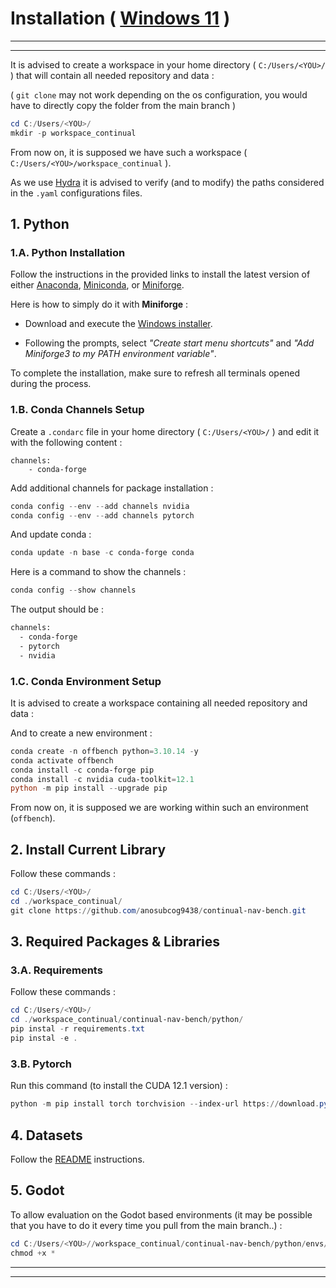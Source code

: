 # **Installation** ( [Windows 11](https://news.microsoft.com/fr-ca/2021/06/29/presentation-de-windows-11/) )

___
___

It is advised to create a workspace in your home directory ( `C:/Users/<YOU>/` ) that will contain all needed repository and data :

( `git clone` may not work depending on the os configuration, you would have to directly copy the folder from the main branch )

```powershell
cd C:/Users/<YOU>/
mkdir -p workspace_continual
```

From now on, it is supposed we have such a workspace ( `C:/Users/<YOU>/workspace_continual` ).

As we use [Hydra](https://hydra.cc/docs/intro/) it is advised to verify (and to modify) the paths considered in the `.yaml` configurations files.

## **1. Python**

### **1.A. Python Installation**

Follow the instructions in the provided links to install the latest version of either [Anaconda](https://docs.anaconda.com/free/anaconda/install/windows/), [Miniconda](https://docs.anaconda.com/free/miniconda/index.html), or [Miniforge](https://github.com/conda-forge/miniforge).

Here is how to simply do it with **Miniforge** :

- Download and execute the [Windows installer](https://github.com/conda-forge/miniforge/releases/latest/download/Miniforge3-Windows-x86_64.exe).

- Following the prompts, select *"Create start menu shortcuts"* and *"Add Miniforge3 to my PATH environment variable"*.

To complete the installation, make sure to refresh all terminals opened during the process.

### **1.B. Conda Channels Setup**

Create a `.condarc` file in your home directory ( `C:/Users/<YOU>/` ) and edit it with the following content :

```text
channels:
    - conda-forge
```

Add additional channels for package installation :

```powershell
conda config --env --add channels nvidia
conda config --env --add channels pytorch
```

And update conda :

```powershell
conda update -n base -c conda-forge conda
```

Here is a command to show the channels :

```powershell
conda config --show channels
```

The output should be :

```bash
channels:
  - conda-forge
  - pytorch
  - nvidia
```

### **1.C. Conda Environment Setup**

It is advised to create a workspace containing all needed repository and data :

And to create a new environment :

```powershell
conda create -n offbench python=3.10.14 -y
conda activate offbench
conda install -c conda-forge pip
conda install -c nvidia cuda-toolkit=12.1
python -m pip install --upgrade pip
```

From now on, it is supposed we are working within such an environment (`offbench`).

## **2. Install Current Library**

Follow these commands :

```powershell
cd C:/Users/<YOU>/
cd ./workspace_continual/
git clone https://github.com/anosubcog9438/continual-nav-bench.git
```

## **3. Required Packages & Libraries**

### **3.A. Requirements**

Follow these commands :

```powershell
cd C:/Users/<YOU>/
cd ./workspace_continual/continual-nav-bench/python/
pip instal -r requirements.txt
pip instal -e .
```

### **3.B. Pytorch**

Run this command (to install the CUDA 12.1 version) :

```powershell
python -m pip install torch torchvision --index-url https://download.pytorch.org/whl/cu121
```

## **4. Datasets**

Follow the [README](../README.md) instructions.

## **5. Godot**

To allow evaluation on the Godot based environments (it may be possible that you have to do it every time you pull from the main branch..) :

```powershell
cd C:/Users/<YOU>//workspace_continual/continual-nav-bench/python/envs/godot_goal/executables/
chmod +x *
```

___
___
